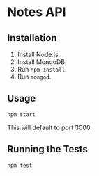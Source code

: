 Notes API
=========

Installation
------------
1. Install Node.js.
2. Install MongoDB.
3. Run `npm install`.
4. Run `mongod`.

Usage
-----
    npm start

This will default to port 3000.

Running the Tests
-----------------
    npm test
